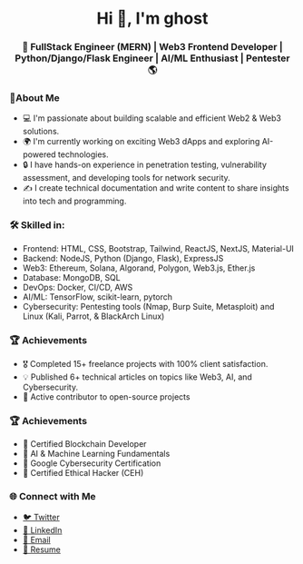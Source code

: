 

<!--
**Ghostsmaw/ghostsmaw** is a ✨ _special_ ✨ repository because its `README.md` (this file) appears on your GitHub profile.

Here are some ideas to get you started:

- 🔭 I’m currently working on ...
- 🌱 I’m currently learning ...
- 👯 I’m looking to collaborate on ...
- 🤔 I’m looking for help with ...
- 💬 Ask me about ...
- 📫 How to reach me: ...
- 😄 Pronouns: ...
- ⚡ Fun fact: ...


<table>
<tr>
  <td valign="center">
    🎓 I am graduate in **Bachelor's in Mathematics**.
    🌱 I am a **Frontend | Web3 Developer** and also currently learning new Technologies **Java**.
    🎯 My Goal is to Contribute to as many **open source project** as possible.
    ✨ I love to **Code**, **Travel New Places**, **Learn** and drink **coffee😄**.
<td >
# this is my daily.dev card, you can edit this accordingly
    <a href="https://app.daily.dev/Astrodevil"><img src="https://api.daily.dev/devcards/81fef2c2311f4739a063dbde61b40fe2.png?r=1fr" width="300" alt="Mr. Ånand's Dev Card"/></a>
  </td>
</tr>
</table>

-->

<h1 align="center">Hi 👋, I'm ghost</h1>
<h3 align="center">🚀 FullStack Engineer (MERN) | Web3 Frontend Developer | Python/Django/Flask Engineer | AI/ML Enthusiast | Pentester 🌎</h3>

<h3 align="left">🌟About Me</h3>
<ul>
  <li>💻 I'm passionate about building scalable and efficient Web2 & Web3 solutions. </li>
  <li>🌍 I'm currently working on exciting Web3 dApps and exploring AI-powered technologies.</li>
  <li>🔒 I have hands-on experience in penetration testing, vulnerability assessment, and developing tools for network security.</li>
  <li>✍️ I create technical documentation and write content to share insights into tech and programming.</li>
</ul>
<h3 align="left">🛠️ Skilled in:</h3>
<ul>
    <li>Frontend: HTML, CSS, Bootstrap, Tailwind, ReactJS, NextJS, Material-UI</li>
    <li>Backend: NodeJS, Python (Django, Flask), ExpressJS</li>
    <li>Web3: Ethereum, Solana, Algorand, Polygon, Web3.js, Ether.js</li>
    <li>Database: MongoDB, SQL</li>
    <li>DevOps: Docker, CI/CD, AWS</li>
    <li>AI/ML: TensorFlow, scikit-learn, pytorch</li>
    <li>Cybersecurity: Pentesting tools (Nmap, Burp Suite, Metasploit) and Linux (Kali, Parrot, & BlackArch Linux)</li>
</ul>

<h3 align="left">🏆 Achievements</h3>
<ul>
  <li>🎖️ Completed 15+ freelance projects with 100% client satisfaction.</li>
  <li>💡 Published 6+ technical articles on topics like Web3, AI, and Cybersecurity.</li>
  <li>🌟 Active contributor to open-source projects </li>
</ul>

<h3 align="left">🏆 Achievements</h3>
<ul>
  <li>🏅 Certified Blockchain Developer</li>
  <li>🏅 AI & Machine Learning Fundamentals</li>
  <li>🏅 Google Cybersecurity Certification</li>
  <li>🏅 Certified Ethical Hacker (CEH)</li>
</ul>

<h3 align="left">🌐 Connect with Me</h3>
<ul>
  <li><a href="url">🐦 Twitter</a></li>
  <li><a href="url">💼 LinkedIn</a></li>
  <li><a href="url">📩 Email</a></li>
  <li><a href="url">📜 Resume</a></li>
</ul>

